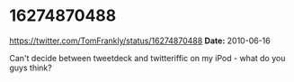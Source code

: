 # 16274870488
https://twitter.com/TomFrankly/status/16274870488
**Date:** 2010-06-16

Can't decide between tweetdeck and twitteriffic on my iPod - what do you guys think?
